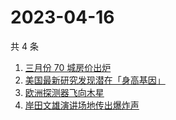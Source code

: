 # 2023-04-16

共 4 条

<!-- BEGIN -->
<!-- 最后更新时间 Sun Apr 16 2023 03:04:43 GMT+0800 (China Standard Time) -->

1. [三月份 70 城房价出炉](https://www.zhihu.com/search?q=%E4%B8%89%E6%9C%88%E4%BB%BD%2070%20%E5%9F%8E%E6%88%BF%E4%BB%B7%E5%87%BA%E7%82%89)
1. [美国最新研究发现潜在「身高基因」](https://www.zhihu.com/search?q=%E7%BE%8E%E5%9B%BD%E6%9C%80%E6%96%B0%E7%A0%94%E7%A9%B6%E5%8F%91%E7%8E%B0%E6%BD%9C%E5%9C%A8%E3%80%8C%E8%BA%AB%E9%AB%98%E5%9F%BA%E5%9B%A0%E3%80%8D)
1. [欧洲探测器飞向木星](https://www.zhihu.com/search?q=%E6%AC%A7%E6%B4%B2%E6%8E%A2%E6%B5%8B%E5%99%A8%E9%A3%9E%E5%90%91%E6%9C%A8%E6%98%9F)
1. [岸田文雄演讲场地传出爆炸声](https://www.zhihu.com/search?q=%E5%B2%B8%E7%94%B0%E6%96%87%E9%9B%84%E6%BC%94%E8%AE%B2%E5%9C%BA%E5%9C%B0%E4%BC%A0%E5%87%BA%E7%88%86%E7%82%B8%E5%A3%B0)

<!-- END -->
